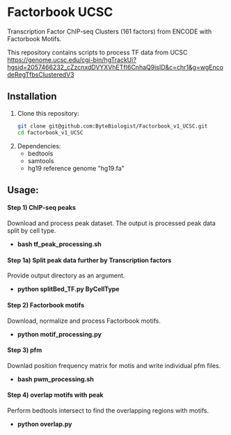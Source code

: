 # Factorbook UCSC

Transcription Factor ChIP-seq Clusters (161 factors) from ENCODE with Factorbook Motifs.

This repository contains scripts to process TF data from UCSC https://genome.ucsc.edu/cgi-bin/hgTrackUi?hgsid=2057466232_cZzcnxdDVYXVhETfI6CnhaQ9isID&c=chr1&g=wgEncodeRegTfbsClusteredV3

## Installation
1. Clone this repository:
    ```bash
    git clone git@github.com:ByteBiologist/Factorbook_v1_UCSC.git
    cd factorbook_v1_UCSC
    ```
2. Dependencies:
   * bedtools
   * samtools
   * hg19 reference genome "hg19.fa"


## Usage:

#### Step 1) ChIP-seq peaks
Download and process peak dataset. The output is processed peak data split by cell type.
  * **bash tf_peak_processing.sh**

#### Step 1a) Split peak data further by Transcription factors
Provide output directory as an argument.
  * **python splitBed_TF.py ByCellType**

#### Step 2) Factorbook motifs
Download, normalize and process Factorbook motifs.
  * **python motif_processing.py**

#### Step 3) pfm 
Downlad position frequency matrix for motis and write individual pfm files.
  * **bash pwm_processing.sh**

#### Step 4) overlap motifs with peak
Perform bedtools intersect to find the overlapping regions with motifs.
  * **python overlap.py**
